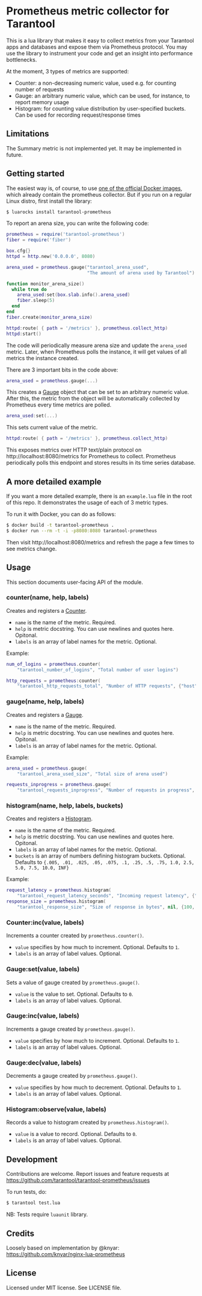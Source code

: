 # Prometheus metric collector for Tarantool

This is a lua library that makes it easy to collect metrics from your Tarantool apps and databases and expose them via Prometheus protocol. You may use the library to instrument your code and get an insight into performance bottlenecks.

At the moment, 3 types of metrics are supported:
* Counter: a non-decreasing numeric value, used e.g. for counting number of requests
* Gauge: an arbitrary numeric value, which can be used, for instance, to report memory usage
* Histogram: for counting value distribution by user-specified buckets. Can be used for recording request/response times

## Limitations

The Summary metric is not implemented yet. It may be implemented in future.

## Getting started

The easiest way is, of course, to use [one of the official Docker images](https://hub.docker.com/r/tarantool/tarantool/), which already contain the prometheus collector. But if you run on a regular Linux distro, first install the library:

```bash
$ luarocks install tarantool-prometheus
```

To report an arena size, you can write the following code:

```lua
prometheus = require('tarantool-prometheus')
fiber = require('fiber')

box.cfg{}
httpd = http.new('0.0.0.0', 8080)

arena_used = prometheus.gauge("tarantool_arena_used",
                              "The amount of arena used by Tarantool")

function monitor_arena_size()
  while true do
    arena_used:set(box.slab.info().arena_used)
    fiber.sleep(5)
  end
end
fiber.create(monitor_arena_size)

httpd:route( { path = '/metrics' }, prometheus.collect_http)
httpd:start()
```

The code will periodically measure arena size and update the `arena_used` metric. Later, when Prometheus polls the instance, it will get values of all metrics the instance created.

There are 3 important bits in the code above:

```lua
arena_used = prometheus.gauge(...)
```

This creates a [Gauge](https://prometheus.io/docs/concepts/metric_types/#gauge) object that can be set to an arbitrary numeric value. After this, the metric from the object will be automatically collected by Prometheus every time metrics are polled.

```lua
arena_used:set(...)
```

This sets current value of the metric.

```lua
httpd:route( { path = '/metrics' }, prometheus.collect_http)
```

This exposes metrics over HTTP text/plain protocol on http://localhost:8080/metrics for Prometheus to collect. Prometheus periodically polls this endpoint and stores results in its time series database.

## A more detailed example

If you want a more detailed example, there is an `example.lua` file in the root of this repo. It demonstrates the usage of each of 3 metric types.

To run it with Docker, you can do as follows:

``` bash
$ docker build -t tarantool-prometheus .
$ docker run --rm -t -i -p8080:8080 tarantool-prometheus
```

Then visit http://localhost:8080/metrics and refresh the page a few times to see metrics change.

## Usage

This section documents user-facing API of the module.

### counter(name, help, labels)

Creates and registers a [Counter](https://prometheus.io/docs/concepts/metric_types/#counter).

* `name` is the name of the metric. Required.
* `help` is metric docstring. You can use newlines and quotes here. Opitonal.
* `labels` is an array of label names for the metric. Optional.

Example:

```lua
num_of_logins = prometheus.counter(
    "tarantool_number_of_logins", "Total number of user logins")

http_requests = prometheus:counter(
    "tarantool_http_requests_total", "Number of HTTP requests", {"host", "status"})
```

### gauge(name, help, labels)

Creates and registers a [Gauge](https://prometheus.io/docs/concepts/metric_types/#gauge).

* `name` is the name of the metric. Required.
* `help` is metric docstring. You can use newlines and quotes here. Opitonal.
* `labels` is an array of label names for the metric. Optional.

Example:

``` lua
arena_used = prometheus.gauge(
    "tarantool_arena_used_size", "Total size of arena used")

requests_inprogress = prometheus.gauge(
    "tarantool_requests_inprogress", "Number of requests in progress", {"request_type"})
```

### histogram(name, help, labels, buckets)

Creates and registers a [Histogram](https://prometheus.io/docs/concepts/metric_types/#histogram).

* `name` is the name of the metric. Required.
* `help` is metric docstring. You can use newlines and quotes here. Opitonal.
* `labels` is an array of label names for the metric. Optional.
* `buckets` is an array of numbers defining histogram buckets. Optional. Defaults to `{.005, .01, .025, .05, .075, .1, .25, .5, .75, 1.0, 2.5, 5.0, 7.5, 10.0, INF}`

Example:

``` lua
request_latency = prometheus.histogram(
    "tarantool_request_latency_seconds", "Incoming request latency", {"client"})
response_size = prometheus.histogram(
    "tarantool_response_size", "Size of response in bytes", nil, {100, 1000, 100000})
```

### Counter:inc(value, labels)

Increments a counter created by `prometheus.counter()`.

* `value` specifies by how much to increment. Optional. Defaults to `1`.
* `labels` is an array of label values. Optional.

### Gauge:set(value, labels)

Sets a value of gauge created by `prometheus.gauge()`.

* `value` is the value to set. Optional. Defaults to `0`.
* `labels` is an array of label values. Optional.

### Gauge:inc(value, labels)

Increments a gauge created by `prometheus.gauge()`.

* `value` specifies by how much to increment. Optional. Defaults to `1`.
* `labels` is an array of label values. Optional.

### Gauge:dec(value, labels)

Decrements a gauge created by `prometheus.gauge()`.

* `value` specifies by how much to decrement. Optional. Defaults to `1`.
* `labels` is an array of label values. Optional.

### Histogram:observe(value, labels)

Records a value to histogram created by `prometheus.histogram()`.

* `value` is a value to record. Optional. Defaults to `0`.
* `labels` is an array of label values. Optional.

## Development

Contributions are welcome. Report issues and feature requests at https://github.com/tarantool/tarantool-prometheus/issues

To run tests, do:

```bash
$ tarantool test.lua
```

NB: Tests require `luaunit` library.

## Credits

Loosely based on implementation by @knyar: https://github.com/knyar/nginx-lua-prometheus

## License

Licensed under MIT license. See LICENSE file.
